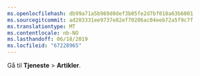 ```yaml
---
ms.openlocfilehash: db99a71a5b969d0def3b05fe2d7bf018a63b6001
ms.sourcegitcommit: ad203331ee9737e82ef70206ac04eeb72a5f9c7f
ms.translationtype: MT
ms.contentlocale: nb-NO
ms.lasthandoff: 06/18/2019
ms.locfileid: "67228965"
---
```

Gå til **Tjeneste** > **Artikler**.